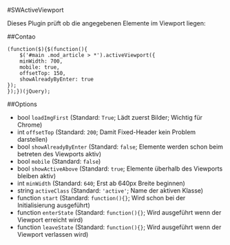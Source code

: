#SWActiveViewport

Dieses Plugin prüft ob die angegebenen Elemente im Viewport liegen:


##Contao

```
(function($){$(function(){
	$('#main .mod_article > *').activeViewport({
	minWidth: 700,
	mobile: true,
	offsetTop: 150,
	showAlreadyByEnter: true
});
});})(jQuery);
```

##Options

- bool `loadImgFirst` (Standard: `True`; Lädt zuerst Bilder; Wichtig für Chrome)
- int `offsetTop` (Standard: `200`; Damit Fixed-Header kein Problem darstellen)
- bool `showAlreadyByEnter` (Standard: `false`; Elemente werden schon beim betreten des Viewports aktiv)
- bool `mobile` (Standard: `false`)
- bool `showActiveAbove` (Standard: `true`; Elemente überhalb des Viewports bleiben aktiv)
- int `minWidth` (Standard: `640`; Erst ab 640px Breite beginnen)
- string `activeClass` (Standard: `'active'`; Name der aktiven Klasse)
- function `start` (Standard: `function(){}`; Wird schon bei der Initialisierung ausgeführt)
- function `enterState` (Standard: `function(){}`; Wird ausgeführt wenn der Viewport erreicht wird)
- function `leaveState` (Standard: `function(){}`; Wird ausgeführt wenn der Viewport verlassen wird)